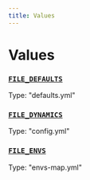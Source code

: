 ```yaml
---
title: Values
---
```

# Values 

### [`FILE_DEFAULTS`](https://github.com/dxos/dxos/blob/main/packages/sdk/config/src/types.ts#L7)
Type: "defaults.yml"
### [`FILE_DYNAMICS`](https://github.com/dxos/dxos/blob/main/packages/sdk/config/src/types.ts#L9)
Type: "config.yml"
### [`FILE_ENVS`](https://github.com/dxos/dxos/blob/main/packages/sdk/config/src/types.ts#L8)
Type: "envs-map.yml"